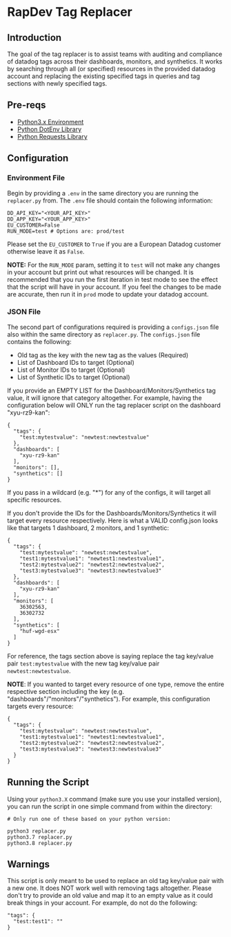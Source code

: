 # RapDev Tag Replacer

## Introduction

The goal of the tag replacer is to assist teams with auditing and compliance of datadog tags across their dashboards, monitors, and synthetics. 
It works by searching through all (or specified) resources in the provided datadog account and replacing the existing specified tags in queries and tag sections
with newly specified tags. 

## Pre-reqs

- [Python3.x Environment](https://realpython.com/installing-python/#how-to-install-python-on-macos)
- [Python DotEnv Library](https://pypi.org/project/python-dotenv/)
- [Python Requests Library](https://pypi.org/project/requests/)

## Configuration

### Environment File

Begin by providing a `.env` in the same directory you are running the `replacer.py` from. The `.env` file should contain the following information:
    
    DD_API_KEY="<YOUR_API_KEY>"
    DD_APP_KEY="<YOUR_APP_KEY>"
    EU_CUSTOMER=False
    RUN_MODE=test # Options are: prod/test
    

Please set the `EU_CUSTOMER` to `True` if you are a European Datadog customer otherwise leave it as `False`.

**NOTE:** For the `RUN_MODE` param, setting it to `test` will not make any changes in your account but print out what resources will be changed.
It is recommended that you run the first iteration in test mode to see the effect that the script will have in your account. If you feel the changes
to be made are accurate, then run it in `prod` mode to update your datadog account. 

### JSON File

The second part of configurations required is providing a `configs.json` file also within the same directory as `replacer.py`. The `configs.json` file
contains the following:
 - Old tag as the key with the new tag as the values (Required)
 - List of Dashboard IDs to target (Optional)
 - List of Monitor IDs to target (Optional)
 - List of Synthetic IDs to target (Optional)

If you provide an EMPTY LIST for the Dashboard/Monitors/Synthetics tag value, it will ignore that category altogether. For example,
having the configuration below will ONLY run the tag replacer script on the dashboard "xyu-rz9-kan":

    {
      "tags": {
        "test:mytestvalue": "newtest:newtestvalue"
      },
      "dashboards": [
        "xyu-rz9-kan"
      ],
      "monitors": [],
      "synthetics": []
    }

If you pass in a wildcard (e.g. "*") for any of the configs, it will target all specific resources.  

If you don't provide the IDs for the Dashboards/Monitors/Synthetics it will target every resource respectively. 
Here is what a VALID config.json looks like that targets 1 dashboard, 2 monitors, and 1 synthetic:
    
    {
      "tags": {
        "test:mytestvalue": "newtest:newtestvalue",
        "test1:mytestvalue1": "newtest1:newtestvalue1",
        "test2:mytestvalue2": "newtest2:newtestvalue2",
        "test3:mytestvalue3": "newtest3:newtestvalue3"
      },
      "dashboards": [
        "xyu-rz9-kan"
      ],
      "monitors": [
        36302563,
        36302732
      ],
      "synthetics": [
        "huf-wgd-esx"
      ]
    }

For reference, the tags section above is saying replace the tag key/value pair `test:mytestvalue` with the new tag key/value pair `newtest:newtestvalue`.

**NOTE**: If you wanted to target every resource of one type, remove the entire respective section including the key (e.g. "dashboards"/"monitors"/"synthetics"). For example, this configuration targets every resource:
    
    {
      "tags": {
        "test:mytestvalue": "newtest:newtestvalue",
        "test1:mytestvalue1": "newtest1:newtestvalue1",
        "test2:mytestvalue2": "newtest2:newtestvalue2",
        "test3:mytestvalue3": "newtest3:newtestvalue3"
      }
    }

## Running the Script

Using your `python3.X` command (make sure you use your installed version), you can run the script in one simple command from within the directory:

    # Only run one of these based on your python version:

    python3 replacer.py
    python3.7 replacer.py
    python3.8 replacer.py
    
    
## Warnings
This script is only meant to be used to replace an old tag key/value pair with a new one. It does NOT work well with removing tags altogether. Please don't try to provide an old value and map it to an empty value as it could break things in your account. For example, do not do the following:
    
    "tags": {
      "test:test1": ""
    }
